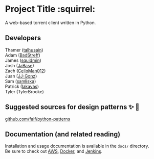 # Project Title :squirrel:
A web-based torrent client written in Python.

Developers
---
Thamer ([talhusain](https://www.github.com/talhusain)) <br>
Adam ([BadStreff](https://www.github.com/BadStreff)) <br>
James ([squidmin](https://www.github.com/squidmin)) <br>
Josh ([JaBase](https://www.github.com/JaBase)) <br>
Zach ([CelloMan012](https://www.github.com/CelloMan012)) <br>
Juan ([JJ-Gonz](https://www.github.com/JJ-Gonz)) <br>
Sam ([samliska](https://www.github.com/samliska)) <br>
Patrick ([Iakavas](https://www.github.com/Iakavas)) <br>
Tyler (TylerBrooke[](https://github.com/TylerBrooke))


Suggested sources for design patterns :sparkles: :eyes:
---
[github.com/faif/python-patterns](https://github.com/faif/python-patterns)

Documentation (and related reading)
---
Installation and usage documentation is available in the `docs/` directory. <br>
Be sure to check out [AWS](https://aws.amazon.com/training/?nc2=h_l2_tr), [Docker](https://docs.docker.com/engine/understanding-docker/), and [Jenkins](https://jenkins.io/doc/).
